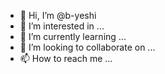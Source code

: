 - 👋 Hi, I’m @b-yeshi
- 👀 I’m interested in ...
- 🌱 I’m currently learning ...
- 💞️ I’m looking to collaborate on ...
- 📫 How to reach me ...

<!---
b-yeshi/b-yeshi is a ✨ special ✨ repository because its `README.md` (this file) appears on your GitHub profile.
You can click the Preview link to take a look at your changes.
--->
